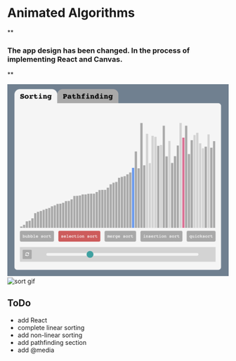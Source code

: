 # Animated Algorithms

**
### The app design has been changed. In the process of implementing React and Canvas.

**

![sort img](support/sorting.png)
![sort gif](support/sorting.gif)

## ToDo
- add React
- complete linear sorting
- add non-linear sorting
- add pathfinding section
- add @media
